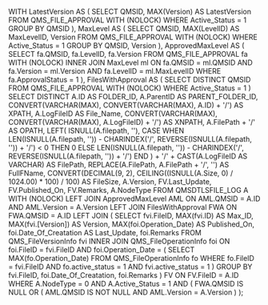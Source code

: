 WITH LatestVersion AS (
    SELECT QMSID, MAX(Version) AS LatestVersion
    FROM QMS_FILE_APPROVAL WITH (NOLOCK)
    WHERE Active_Status = 1
    GROUP BY QMSID
),
MaxLevel AS (
    SELECT QMSID, MAX(LevelID) AS MaxLevelID, Version
    FROM QMS_FILE_APPROVAL WITH (NOLOCK)
    WHERE Active_Status = 1
    GROUP BY QMSID, Version
),
ApprovedMaxLevel AS (
    SELECT fa.QMSID, fa.LevelID, fa.Version
    FROM QMS_FILE_APPROVAL fa WITH (NOLOCK)
    INNER JOIN MaxLevel ml ON fa.QMSID = ml.QMSID
        AND fa.Version = ml.Version
        AND fa.LevelID = ml.MaxLevelID
    WHERE fa.ApprovalStatus = 1
),
FilesWithApproval AS (
    SELECT DISTINCT QMSID
    FROM QMS_FILE_APPROVAL WITH (NOLOCK)
    WHERE Active_Status = 1
)
SELECT DISTINCT
    A.ID AS FOLDER_ID,
    A.ParentID AS PARENT_FOLDER_ID,
    CONVERT(VARCHAR(MAX), CONVERT(VARCHAR(MAX), A.ID) + '/') AS XPATH,
    A.LogFileID AS File_Name,
    CONVERT(VARCHAR(MAX), CONVERT(VARCHAR(MAX), A.LogFileID) + '/') AS XNPATH,
    A.FilePath + '/' AS OPATH,
    LEFT(
        ISNULL(A.filepath, ''),
        CASE 
            WHEN LEN(ISNULL(A.filepath, '')) - CHARINDEX('/', REVERSE(ISNULL(A.filepath, '')) + '/') < 0 THEN 0
            ELSE LEN(ISNULL(A.filepath, '')) - CHARINDEX('/', REVERSE(ISNULL(A.filepath, '')) + '/')
        END
    ) + '/' + CAST(A.LogFileID AS VARCHAR) AS FilePath,
    REPLACE(A.FilePath, A.FilePath + '/', '') AS FullFName,
    CONVERT(DECIMAL(9, 2), CEILING((ISNULL(A.Size, 0) / 1024.00) * 100) / 100) AS FileSize,
    A.Version,
    FV.Last_Update,
    FV.Published_On,
    FV.Remarks,
    A.NodeType
FROM 
    QMSDTLSFILE_LOG A WITH (NOLOCK)
LEFT JOIN 
    ApprovedMaxLevel AML ON AML.QMSID = A.ID AND AML.Version = A.Version
LEFT JOIN 
    FilesWithApproval FWA ON FWA.QMSID = A.ID
LEFT JOIN (
    SELECT
        fvi.FileID,
        MAX(fvi.ID) AS Max_ID,
        MAX(fvi.[Version]) AS Version,
        MAX(foi.Operation_Date) AS Published_On,
        foi.Date_Of_Creatation AS Last_Update,
        foi.Remarks
    FROM 
        QMS_FileVersionInfo fvi
    INNER JOIN 
        QMS_FileOperationInfo foi ON foi.FileID = fvi.FileID
        AND foi.Operation_Date = (
            SELECT MAX(fo.Operation_Date)
            FROM QMS_FileOperationInfo fo
            WHERE 
                fo.FileID = fvi.FileID
                AND fo.active_status = 1
                AND fvi.active_status = 1
        )
    GROUP BY 
        fvi.FileID, foi.Date_Of_Creatation, foi.Remarks
) FV ON FV.FileID = A.ID
WHERE 
    A.NodeType = 0
    AND A.Active_Status = 1
    AND (
        FWA.QMSID IS NULL
        OR (
            AML.QMSID IS NOT NULL
            AND AML.Version = A.Version
        )
    );
